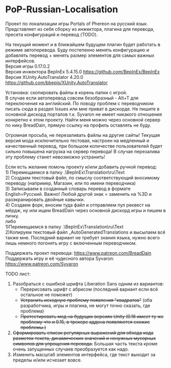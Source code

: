 # PoP-Russian-Localisation
Проект по локализации игры Portals of Phereon на русский язык. Представляет из себя сборку из инжектора, плагина для перевода, пресета конфигураций и перевод (TODO).

На текущий момент и в ближайшем будущем плагин будет работать в режиме автоперевода. Буду постепенно менять конфигурацию и добавлять перевод + менять размер элементов для самых важных интерфейсов.
<br/>Версия игры 0.17.0.2 
<br/>Версия инжектора BepInEx 5.4.15.0 https://github.com/BepInEx/BepInEx
<br/>Версия XUnity.AutoTranslator 4.20.0 https://github.com/bbepis/XUnity.AutoTranslator

Установка: скопировать файлы в корень папки с игрой.
<br/>В случае если автоперевод совсем безобразный - Alt+T для переключения на английский.
По поводу проблем с переводчиком писать сюда в раздел Issues или мне приват в дискорде. Не пишите в основной дискорд порталов т.к. Syvaron не имеет никакого отношения конкретно к этом проекту. Найти меня можно через основной сервер по нику BreadDain, прямую ссылку на профиль оставлять не буду.

Огромная просьба, не перезаливать файлы на другие сайты! Текущая версия мода исключительно тестовая, настроен на медленный и качественный перевод, при большом количестве пользователей будет сильно повышена нагрузка на сервер перевода! В случае перезалива эту проблему станет невозможно устранить!

Если есть желание помочь проекту и/или добавить ручной перевод:
<br/>1) Перемещаемся в папку .\BepInEx\Translation\ru\Text
<br/>2) Создаем текстовый файл, по смыслу соответствующий вносимому переводу (например, Магазин, или по имени переводчика)
<br/>3) Записываем в созданный словарь перевод в формате English=Русский. Важно! Любой другой знак = заменить на %3D и разэкранировать двойные кавычки.
<br/>4) Создаем форк, вносим туда файл и отправляем пул реквест на мёрдж, ну или ищем BreadDain через основной дискорд игры и пишем в личку.
<br/>либо
<br/>1)Перемещаемся в папку .\BepInEx\Translation\ru\Text
<br/>2)Копируем текстовый файл _AutoGeneratedTranslations и высылаем всё также мне.
Последний вариант не требует знания языка, нужно всего лишь немного погонять игру с включенным переводчиком.

Поддержать проект перевода: https://www.patreon.com/BreadDain
<br/>Поддержать игру и её чудесного автора Syvaron: https://www.patreon.com/Syvaron

TODO лист:
1) Разобраться с ошибкой шрифта Liberation Sans одним из вариантов:
	- Перерисовать шрифт с абрисом (последний вариант если всё остальное не поможет)
	- ~~Устранить исходную проблему появления "квадратов"~~ (оба разработчика, игры и плагина, не могут точно сказать, где проблема)
	- ~~Протестировать мод на будущих версиях Unity (0.16 имеет ту же проблему что и 0.15, в трекере аддона появляются схожие проблемы.)~~
2) ~~Сформировать список регулярных выражений для обхода кода разметок текста, динамических значений и ненужных мусорных символов для упрощения перевода.~~ Большая часть текста кроме очень запущенных случаев преобразуется как надо.
3) Изменить масштаб элементов интерфейса, где текст выходит за пределы и/или исчезает вовсе.

